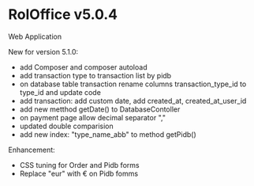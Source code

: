 # RolOffice v5.0.4

Web Application 

New for version 5.1.0:
- add Composer and composer autoload
- add transaction type to transaction list by pidb
- on database table transaction rename columns transaction_type_id to type_id and update code
- add transaction: add custom date, add created_at, created_at_user_id
- add new metthod getDate() to DatabaseContoller
- on payment page allow decimal separator ","
- updated double comparision
- add new index: "type_name_abb" to method getPidb()

Enhancement:
- CSS tuning for Order and Pidb forms
- Replace "eur" with € on Pidb fomms
